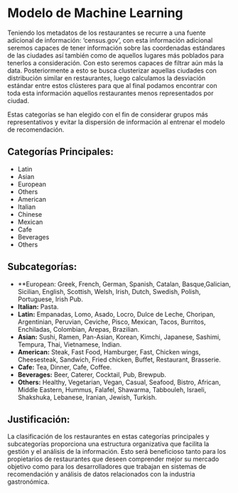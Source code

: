 # Modelo de Machine Learning

Teniendo los metadatos de los restaurantes se recurre a una fuente adicional de información: ‘census.gov’, con esta información adicional seremos capaces de tener información sobre las coordenadas estándares de las ciudades así también como de aquellos lugares más poblados para tenerlos a consideración. Con esto seremos capaces de filtrar aún más la data. Posteriormente a esto se busca clusterizar aquellas ciudades con distribución similar en restaurantes, luego calculamos la desviación estándar entre estos clústeres para que al final podamos encontrar con toda esta información aquellos restaurantes menos representados por ciudad.

Estas categorías se han elegido con el fin de considerar grupos más representativos y evitar la dispersión de información al entrenar el modelo de recomendación.

## Categorías Principales:
- Latin
- Asian
- European
- Others
- American
- Italian
- Chinese
- Mexican
- Cafe
- Beverages
- Others

## Subcategorías:

- **European: Greek, French, German, Spanish, Catalan, Basque,Galician, Sicilian, English, Scottish, Welsh, Irish, Dutch, Swedish, Polish, Portuguese, Irish Pub.
- **Italian:** Pasta.
- **Latin:** Empanadas, Lomo, Asado, Locro, Dulce de Leche, Choripan, Argentinian, Peruvian, Ceviche, Pisco, Mexican, Tacos, Burritos, Enchiladas, Colombian, Arepas, Brazilian.
- **Asian:** Sushi, Ramen, Pan-Asian, Korean, Kimchi, Japanese, Sashimi, Tempura, Thai, Vietnamese, Indian.
- **American:** Steak, Fast Food, Hamburger, Fast, Chicken wings, Cheesesteak, Sandwich, Fried chicken, Buffet, Restaurant, Brasserie.
- **Cafe:** Tea, Dinner, Cafe, Coffee.
- **Beverages:** Beer, Caterer, Cocktail, Pub, Brewpub.
- **Others:** Healthy, Vegetarian, Vegan, Casual, Seafood, Bistro, African, Middle Eastern, Hummus, Falafel, Shawarma, Tabbouleh, Israeli, Shakshuka, Lebanese, Iranian, Jewish, Turkish.
  
## Justificación:
La clasificación de los restaurantes en estas categorías principales y subcategorías proporciona una estructura organizativa que facilita la gestión y el análisis de la información. Esto será beneficioso tanto para los propietarios de restaurantes que deseen comprender mejor su mercado objetivo como para los desarrolladores que trabajan en sistemas de recomendación y análisis de datos relacionados con la industria gastronómica.




